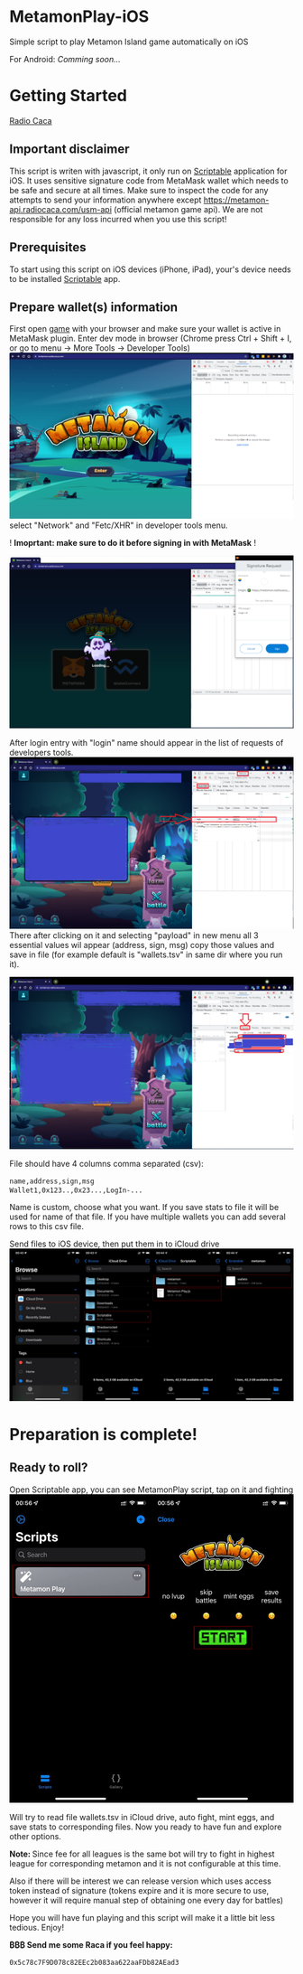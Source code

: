# MetamonPlay-iOS
Simple script to play Metamon Island game automatically on iOS

For Android: <i>Comming soon...</i>

# Getting Started

[Radio Caca]

[Radio Caca]: https://www.radiocaca.com

## Important disclaimer
This script is writen with javascript, it only run on [Scriptable] application for iOS. It uses
sensitive signature code from MetaMask wallet which 
needs to be safe and secure at all times. Make sure 
to inspect the code for any attempts to send your 
information anywhere except https://metamon-api.radiocaca.com/usm-api 
(official metamon game api). We are not responsible 
for any loss incurred when you use this script!

[Scriptable]: https://scriptable.app/

## Prerequisites

To start using this script on iOS devices (iPhone, iPad), your's device needs to be 
installed [Scriptable] app.

[Scriptable]: https://scriptable.app/

## Prepare wallet(s) information

First open [game] with your browser and make sure 
your wallet is active in MetaMask plugin. Enter
dev mode in browser (Chrome press Ctrl + Shift + I,
or go to menu -> More Tools -> Developer Tools)
<img src="screenshots/enter_game_dev.png" />
select "Network" and "Fetc/XHR" in developer tools menu.

[game]: https://metamon.radiocaca.com

! <b>Imoprtant: make sure to do it before signing 
in with MetaMask</b> !

<img src="screenshots/enter_game_sign.png" />

After login entry with "login" name should appear 
in the list of requests of developers tools.
<img src="screenshots/enter_game_login.png" />
There
after clicking on it and selecting "payload" in new 
menu all 3 essential values wil appear (address, sign, 
msg) copy those values and save in file (for example
default is "wallets.tsv" in same dir where you run it).

<img src="screenshots/enter_game_credentials.png" />

File should have 4 columns comma separated (csv):

    name,address,sign,msg
    Wallet1,0x123..,0x23...,LogIn-...

Name is custom, choose what you want. If you save 
stats to file it will be used for name of that file.
If you have multiple wallets you can add several rows
to this csv file.

Send files to iOS device, then put them in to iCloud drive
<img src="screenshots/photo_1.jpg" />

# Preparation is complete! 
## Ready to roll?

Open Scriptable app, you can see MetamonPlay script, tap on it and fighting
<img src="screenshots/photo_2.jpg" />

Will try to read file wallets.tsv in iCloud drive,
auto fight, mint eggs, and save stats to corresponding 
files. Now you ready to have fun and explore other options.

<b> Note: </b> Since fee for all leagues is the same bot will 
try to fight in highest league for corresponding metamon and 
it is not configurable at this 
time.

Also if there will be interest we can release version which
uses access token instead of signature (tokens expire and it
is more secure to use, however it will require manual step of
obtaining one every day for battles)

Hope you will have fun playing and this script will make it 
a little bit less tedious. Enjoy!

<b>₿₿₿ Send me some Raca if you feel happy:</b>

    0x5c78c7F9D078c82EEc2b083aa622aaFDb82AEad3
